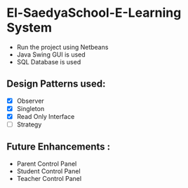 # El-SaedyaSchool-E-Learning System
- Run the project using Netbeans  
- Java Swing GUI is used 
- SQL Database is used 

## Design Patterns used: 
- [x] Observer
- [x] Singleton 
- [x] Read Only Interface 
- [ ] Strategy 

## Future Enhancements : 
- Parent Control Panel 
- Student Control Panel 
- Teacher Control Panel
